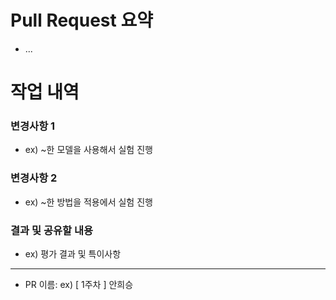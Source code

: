 # Pull Request 요약
- ...

# 작업 내역
### 변경사항 1
 - ex) ~한 모델을 사용해서 실험 진행
### 변경사항 2
 - ex) ~한 방법을 적용에서 실험 진행

### 결과 및 공유할 내용
 - ex) 평가 결과 및 특이사항
---
- PR 이름: ex) [ 1주차 ] 안희승 